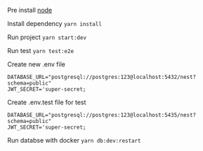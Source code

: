 Pre install
[node](https://nodejs.org/en/download/)

Install dependency
`yarn install`

Run project
`yarn start:dev`

Run test
`yarn test:e2e`

Create new .env file 
```
DATABASE_URL="postgresql://postgres:123@localhost:5432/nest?schema=public"
JWT_SECRET='super-secret;
```
Create  .env.test file for test 
```
DATABASE_URL="postgresql://postgres:123@localhost:5435/nest?schema=public"
JWT_SECRET='super-secret;
```

Run databse with docker
`yarn db:dev:restart`
